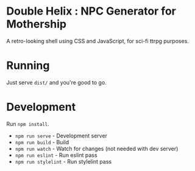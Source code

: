 # Double Helix : NPC Generator for Mothership

A retro-looking shell using CSS and JavaScript, for sci-fi ttrpg purposes.

# Running

Just serve `dist/` and you're good to go.

# Development

Run `npm install`.

* `npm run serve` - Development server
* `npm run build` - Build
* `npm run watch` - Watch for changes (not needed with dev server)
* `npm run eslint` - Run eslint pass
* `npm run stylelint` - Run stylelint pass
